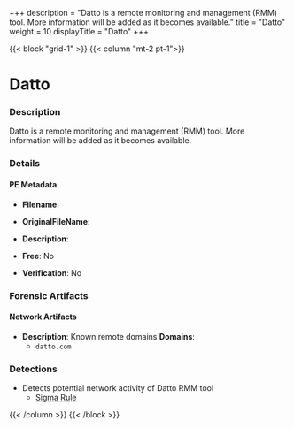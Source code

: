 +++
description = "Datto is a remote monitoring and management (RMM) tool. More information will be added as it becomes available."
title = "Datto"
weight = 10
displayTitle = "Datto"
+++


{{< block "grid-1" >}}
{{< column "mt-2 pt-1">}}

# Datto


### Description

Datto is a remote monitoring and management (RMM) tool. More information will be added as it becomes available.




### Details


#### PE Metadata
- **Filename**: 
- **OriginalFileName**: 
- **Description**: 


- **Free**: No

- **Verification**: No





### Forensic Artifacts




#### Network Artifacts
- **Description**: Known remote domains  **Domains**:
    - `datto.com`


### Detections
- Detects potential network activity of Datto RMM tool
  - [Sigma Rule](https://github.com/magicsword-io/LOLRMM/blob/main/detections/sigma/datto_network_sigma.yml)




{{< /column >}}
{{< /block >}}
